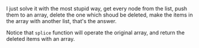 I just solve it with the most stupid way, get every node from the list, push them to an array, delete the one which shoud be deleted, make the items in the array with another list, that's the answer.

Notice that `splice` function will operate the original array, and return the deleted items with an array.